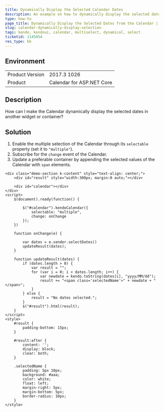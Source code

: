 ```yaml
---
title: Dynamically Display the Selected Calendar Dates
description: An example on how to dynamically display the selected dates from the Kendo UI Calendar.
type: how-to
page_title: Dynamically Display the Selected Dates from the Calendar | Kendo UI Calendar
slug: calendar-dynamically-display-selection
tags: kendo, kendoui, calendar, multiselect, dynamical, select
ticketid: 1145054
res_type: kb
---
```


## Environment

<table>
	<tr>
		<td>Product Version</td>
		<td>2017.3 1026</td>
	</tr>
	<tr>
		<td>Product</td>
		<td>Calendar for ASP.NET Core</td>
	</tr>
</table>


## Description

How can I make the Calendar dynamically display the selected dates in another widget or container?

## Solution  

1. Enable the multiple selection of the Calendar through its `selectable` property (set it to `"multiple"`).
2. Subscribe for the `change` event of the Calendar.
3. Update a preferable container by appending the selected values of the Calendar with `span` elements.

```dojo
<div class="demo-section k-content" style="text-align: center;">
    <div id="result" style="width:300px; margin:0 auto;"></div>

    <div id="calendar"></div>
</div>
<script>
    $(document).ready(function() {

        $("#calendar").kendoCalendar({
            selectable: "multiple",
            change: onChange
        });
    })

    function onChange(e) {

        var dates = e.sender.selectDates()
        updateResult(dates);
    }

    function updateResult(dates) {
        if (dates.length > 0) {
            var result = "";
            for (var i = 0; i < dates.length; i++) {
                var newdate = kendo.toString(dates[i], "yyyy/MM/dd");
                result += "<span class='selectedName'>" + newdate + "</span>";
            }
        } else {
            result = "No dates selected.";
        }
        $("#result").html(result);
    }
</script>
<style>
    #result {
        padding-bottom: 15px;
    }

    #result:after {
        content: '';
        display: block;
        clear: both;
    }

    .selectedName {
        padding: 5px 10px;
        background: #aaa;
        color: white;
        float: left;
        margin-right: 5px;
        margin-bottom: 5px;
        border-radius: 10px;
    }
</style>
```
